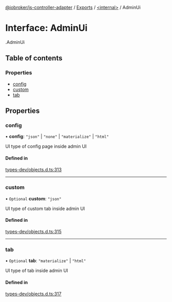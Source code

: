[@iobroker/js-controller-adapter](../README.md) / [Exports](../modules.md) / [<internal\>](../modules/internal_.md) / AdminUi

# Interface: AdminUi

[<internal>](../modules/internal_.md).AdminUi

## Table of contents

### Properties

- [config](internal_.AdminUi.md#config)
- [custom](internal_.AdminUi.md#custom)
- [tab](internal_.AdminUi.md#tab)

## Properties

### config

• **config**: ``"json"`` \| ``"none"`` \| ``"materialize"`` \| ``"html"``

UI type of config page inside admin UI

#### Defined in

[types-dev/objects.d.ts:313](https://github.com/ioBroker/ioBroker.js-controller/blob/73031bf7/packages/types-dev/objects.d.ts#L313)

___

### custom

• `Optional` **custom**: ``"json"``

UI type of custom tab inside admin UI

#### Defined in

[types-dev/objects.d.ts:315](https://github.com/ioBroker/ioBroker.js-controller/blob/73031bf7/packages/types-dev/objects.d.ts#L315)

___

### tab

• `Optional` **tab**: ``"materialize"`` \| ``"html"``

UI type of tab inside admin UI

#### Defined in

[types-dev/objects.d.ts:317](https://github.com/ioBroker/ioBroker.js-controller/blob/73031bf7/packages/types-dev/objects.d.ts#L317)

